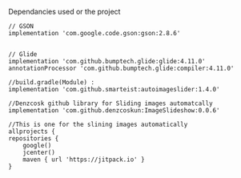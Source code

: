  Dependancies used or the project
 
    // GSON
    implementation 'com.google.code.gson:gson:2.8.6'


    // Glide
    implementation 'com.github.bumptech.glide:glide:4.11.0'
    annotationProcessor 'com.github.bumptech.glide:compiler:4.11.0'
    
    //build.gradle(Module) :
    implementation 'com.github.smarteist:autoimageslider:1.4.0'
    
    //Denzcosk github library for Sliding images automatcally
    implementation 'com.github.denzcoskun:ImageSlideshow:0.0.6'
    
    //This is one for the slining images automatically
    allprojects {
    repositories {
        google()
        jcenter()
        maven { url 'https://jitpack.io' }
    }
<!-- -------------------  Video ---------------------

[video](https://post.medicalnewstoday.com/wp-content/uploads/sites/3/2020/02/322868_1100-800x825.jpg)
<img src="https://post.medicalnewstoday.com/wp-content/uploads/sites/3/2020/02/322868_1100-800x825.jpg" width="220">
 -->
